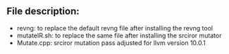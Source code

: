 ## File description:
- revng: to replace the default revng file after installing the revng tool
- mutateIR.sh: to replace the same file after installing the srciror mutator
- Mutate.cpp: srciror mutation pass adjusted for llvm version 10.0.1
